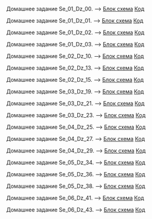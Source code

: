 
Домашнее задание Se_01_Dz_00. --> [Блок схема](/HomeWorks/HomeWork_Lesson_01/Se_01_Dz_00/diagram.drawio.png) [Код](/HomeWorks/HomeWork_Lesson_01/Se_01_Dz_00/Program.cs)

Домашнее задание Se_01_Dz_01. --> [Блок схема](/HomeWorks/HomeWork_Lesson_01/Se_01_Dz_01/diagram.drawio.png) [Код](/HomeWorks/HomeWork_Lesson_01/Se_01_Dz_01/Program.cs)

Домашнее задание Se_01_Dz_02. --> [Блок схема](/HomeWorks/HomeWork_Lesson_01/Se_01_Dz_02/diagram.drawio.png) [Код](/HomeWorks/HomeWork_Lesson_01/Se_01_Dz_02/Program.cs)

Домашнее задание Se_01_Dz_03. --> [Блок схема](/HomeWorks/HomeWork_Lesson_01/Se_01_Dz_03/diagram.drawio.png) [Код](/HomeWorks/HomeWork_Lesson_01/Se_01_Dz_03/Program.cs)

Домашнее задание Se_02_Dz_10. --> [Блок схема](/HomeWorks/HomeWork_Lesson_02/Se_02_Dz_10/diagram.drawio.png) [Код](/HomeWorks/HomeWork_Lesson_02/Se_02_Dz_10/Program.cs)

Домашнее задание Se_02_Dz_13. --> [Блок схема](/HomeWorks/HomeWork_Lesson_02/Se_02_Dz_13/diagram.drawio.png) [Код](/HomeWorks/HomeWork_Lesson_02/Se_02_Dz_13/Program.cs)

Домашнее задание Se_02_Dz_15. --> [Блок схема](/HomeWorks/HomeWork_Lesson_02/Se_02_Dz_15/diagram.drawio.png) [Код](/HomeWorks/HomeWork_Lesson_02/Se_02_Dz_15/Program.cs)

Домашнее задание Se_03_Dz_19. --> [Блок схема](/HomeWorks/HomeWork_Lesson_03/Se_03_Dz_19/diagram.drawio.png) [Код](/HomeWorks/HomeWork_Lesson_03/Se_03_Dz_19/Program.cs)

Домашнее задание Se_03_Dz_21. --> [Блок схема](/HomeWorks/HomeWork_Lesson_03/Se_03_Dz_21/diagram.drawio.png) [Код](/HomeWorks/HomeWork_Lesson_03/Se_03_Dz_21/Program.cs)

Домашнее задание Se_03_Dz_23. --> [Блок схема](/HomeWorks/HomeWork_Lesson_03/Se_03_Dz_23/diagram.drawio.png) [Код](/HomeWorks/HomeWork_Lesson_03/Se_03_Dz_23/Program.cs)

Домашнее задание Se_04_Dz_25. --> [Блок схема](/HomeWorks/HomeWork_Lesson_04/Se_04_Dz_25/diagram.drawio.png) [Код](/HomeWorks/HomeWork_Lesson_04/Se_04_Dz_25/Program.cs)

Домашнее задание Se_04_Dz_27. --> [Блок схема](/HomeWorks/HomeWork_Lesson_04/Se_04_Dz_27/) [Код](/HomeWorks/HomeWork_Lesson_04/Se_04_Dz_27/Program.cs)

Домашнее задание Se_04_Dz_29. --> [Блок схема](/HomeWorks/HomeWork_Lesson_04/Se_04_Dz_29/) [Код](/HomeWorks/HomeWork_Lesson_04/Se_04_Dz_29/Program.cs)

Домашнее задание Se_05_Dz_34. --> [Блок схема](/HomeWorks/HomeWork_Lesson_05/Se_05_Dz_34/) [Код](/HomeWorks/HomeWork_Lesson_05/Se_05_Dz_34/Program.cs)

Домашнее задание Se_05_Dz_36. --> [Блок схема](/HomeWorks/HomeWork_Lesson_05/Se_05_Dz_36/) [Код](/HomeWorks/HomeWork_Lesson_05/Se_05_Dz_36/Program.cs)

Домашнее задание Se_05_Dz_38. --> [Блок схема](/HomeWorks/HomeWork_Lesson_05/Se_05_Dz_38/) [Код](/HomeWorks/HomeWork_Lesson_05/Se_05_Dz_38/Program.cs)

Домашнее задание Se_06_Dz_41. --> [Блок схема](/HomeWorks/HomeWork_Lesson_06/Se_06_Dz_41/) [Код](/HomeWorks/HomeWork_Lesson_06/Se_06_Dz_41/Program.cs)

Домашнее задание Se_06_Dz_43. --> [Блок схема](/HomeWorks/HomeWork_Lesson_06/Se_06_Dz_43/) [Код](/HomeWorks/HomeWork_Lesson_06/Se_06_Dz_43/Program.cs)

